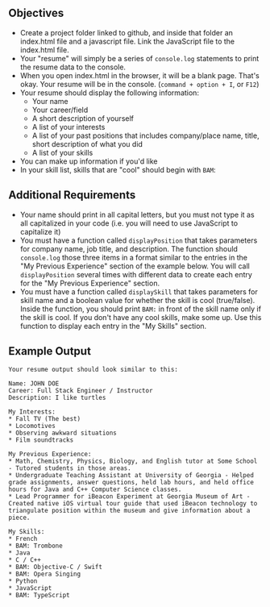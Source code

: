 ## Objectives
* Create a project folder linked to github, and inside that folder an index.html file and a javascript file. Link the JavaScript file to the index.html file.
* Your "resume" will simply be a series of `console.log` statements to print the resume data to the console.
* When you open index.html in the browser, it will be a blank page. That's okay. Your resume will be in the console. (`command + option + I`, or `F12`)
* Your resume should display the following information:
  * Your name
  * Your career/field
  * A short description of yourself
  * A list of your interests
  * A list of your past positions that includes company/place name, title, short description of what you did
  * A list of your skills
* You can make up information if you'd like
* In your skill list, skills that are "cool" should begin with `BAM`:

## Additional Requirements
* Your name should print in all capital letters, but you must not type it as all capitalized in your code (i.e. you will need to use JavaScript to capitalize it)
* You must have a function called `displayPosition` that takes parameters for company name, job title, and description. The function should `console.log` those three items in a format similar to the entries in the "My Previous Experience" section of the example below. You will call `displayPosition` several times with different data to create each entry for the "My Previous Experience" section.
* You must have a function called `displaySkill` that takes parameters for skill name and a boolean value for whether the skill is cool (true/false). Inside the function, you should print `BAM:` in front of the skill name only if the skill is cool. If you don't have any cool skills, make some up. Use this function to display each entry in the "My Skills" section.

## Example Output
```
Your resume output should look similar to this:

Name: JOHN DOE
Career: Full Stack Engineer / Instructor
Description: I like turtles

My Interests:
* Fall TV (The best)
* Locomotives
* Observing awkward situations
* Film soundtracks

My Previous Experience:
* Math, Chemistry, Physics, Biology, and English tutor at Some School - Tutored students in those areas.
* Undergraduate Teaching Assistant at University of Georgia - Helped grade assignments, answer questions, held lab hours, and held office hours for Java and C++ Computer Science classes.
* Lead Programmer for iBeacon Experiment at Georgia Museum of Art - Created native iOS virtual tour guide that used iBeacon technology to triangulate position within the museum and give information about a piece.

My Skills:
* French
* BAM: Trombone
* Java
* C / C++
* BAM: Objective-C / Swift
* BAM: Opera Singing
* Python
* JavaScript
* BAM: TypeScript
```